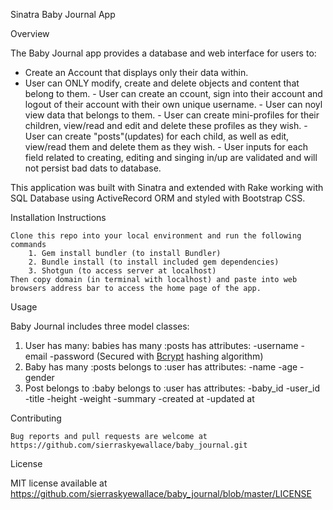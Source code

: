 Sinatra Baby Journal App 
 
 Overview 

 The Baby Journal app provides a database and web interface for users to:
 - Create an Account that displays only their data within.
 - User can ONLY modify, create and delete objects and content that belong to them.
        - User can create an ccount, sign into their account and logout of their account with their own unique username.
        - User can noyl view data that belongs to them.
        - User can create mini-profiles for their children, view/read and edit and delete these profiles as they wish.
        - User can create "posts"(updates) for each child, as well as edit, view/read them and delete them as they wish. 
        - User inputs for each field related to creating, editing and singing in/up are validated and will not persist bad dats to database.

 This application was built with Sinatra and extended with Rake working with SQL Database using ActiveRecord ORM and styled with Bootstrap CSS.

Installation Instructions 

    Clone this repo into your local environment and run the following commands 
        1. Gem install bundler (to install Bundler)
        2. Bundle install (to install included gem dependencies)
        3. Shotgun (to access server at localhost)
    Then copy domain (in terminal with localhost) and paste into web browsers address bar to access the home page of the app.

 Usage 

 Baby Journal includes three model classes:

 1. User
 has many: babies
 has many :posts 
    has attributes:
    -username
    -email
    -password  (Secured with [Bcrypt](https://github.com/codahale/bcrypt-ruby) hashing algorithm)
2. Baby 
has many :posts 
belongs to :user
    has attributes:
    -name
    -age
    -gender
3. Post
belongs to :baby
belongs to :user 
    has attributes:
    -baby_id
    -user_id
    -title
    -height
    -weight
    -summary
    -created at
    -updated at

Contributing

    Bug reports and pull requests are welcome at https://github.com/sierraskyewallace/baby_journal.git

License 

MIT license available at https://github.com/sierraskyewallace/baby_journal/blob/master/LICENSE

 
